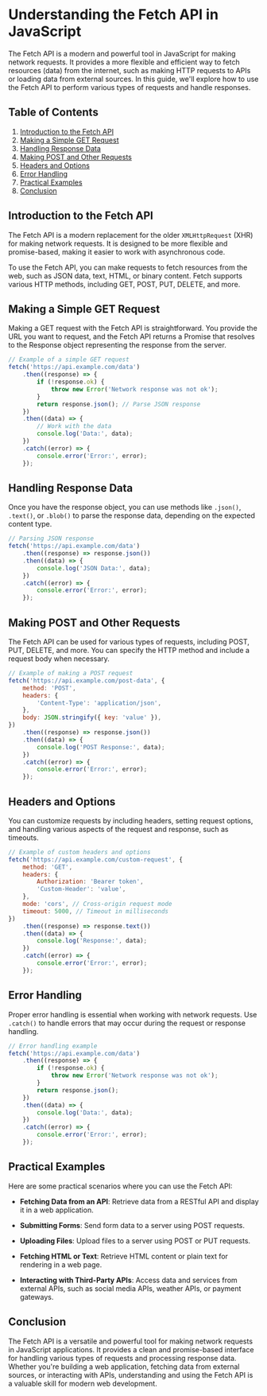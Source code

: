 # Understanding the Fetch API in JavaScript

The Fetch API is a modern and powerful tool in JavaScript for making network requests. It provides a more flexible and efficient way to fetch resources (data) from the internet, such as making HTTP requests to APIs or loading data from external sources. In this guide, we'll explore how to use the Fetch API to perform various types of requests and handle responses.

## Table of Contents

1. [Introduction to the Fetch API](#introduction-to-the-fetch-api)
2. [Making a Simple GET Request](#making-a-simple-get-request)
3. [Handling Response Data](#handling-response-data)
4. [Making POST and Other Requests](#making-post-and-other-requests)
5. [Headers and Options](#headers-and-options)
6. [Error Handling](#error-handling)
7. [Practical Examples](#practical-examples)
8. [Conclusion](#conclusion)

## Introduction to the Fetch API

The Fetch API is a modern replacement for the older `XMLHttpRequest` (XHR) for making network requests. It is designed to be more flexible and promise-based, making it easier to work with asynchronous code.

To use the Fetch API, you can make requests to fetch resources from the web, such as JSON data, text, HTML, or binary content. Fetch supports various HTTP methods, including GET, POST, PUT, DELETE, and more.

## Making a Simple GET Request

Making a GET request with the Fetch API is straightforward. You provide the URL you want to request, and the Fetch API returns a Promise that resolves to the Response object representing the response from the server.

```javascript
// Example of a simple GET request
fetch('https://api.example.com/data')
    .then((response) => {
        if (!response.ok) {
            throw new Error('Network response was not ok');
        }
        return response.json(); // Parse JSON response
    })
    .then((data) => {
        // Work with the data
        console.log('Data:', data);
    })
    .catch((error) => {
        console.error('Error:', error);
    });
```

## Handling Response Data

Once you have the response object, you can use methods like `.json()`, `.text()`, or `.blob()` to parse the response data, depending on the expected content type.

```javascript
// Parsing JSON response
fetch('https://api.example.com/data')
    .then((response) => response.json())
    .then((data) => {
        console.log('JSON Data:', data);
    })
    .catch((error) => {
        console.error('Error:', error);
    });
```

## Making POST and Other Requests

The Fetch API can be used for various types of requests, including POST, PUT, DELETE, and more. You can specify the HTTP method and include a request body when necessary.

```javascript
// Example of making a POST request
fetch('https://api.example.com/post-data', {
    method: 'POST',
    headers: {
        'Content-Type': 'application/json',
    },
    body: JSON.stringify({ key: 'value' }),
})
    .then((response) => response.json())
    .then((data) => {
        console.log('POST Response:', data);
    })
    .catch((error) => {
        console.error('Error:', error);
    });
```

## Headers and Options

You can customize requests by including headers, setting request options, and handling various aspects of the request and response, such as timeouts.

```javascript
// Example of custom headers and options
fetch('https://api.example.com/custom-request', {
    method: 'GET',
    headers: {
        Authorization: 'Bearer token',
        'Custom-Header': 'value',
    },
    mode: 'cors', // Cross-origin request mode
    timeout: 5000, // Timeout in milliseconds
})
    .then((response) => response.text())
    .then((data) => {
        console.log('Response:', data);
    })
    .catch((error) => {
        console.error('Error:', error);
    });
```

## Error Handling

Proper error handling is essential when working with network requests. Use `.catch()` to handle errors that may occur during the request or response handling.

```javascript
// Error handling example
fetch('https://api.example.com/data')
    .then((response) => {
        if (!response.ok) {
            throw new Error('Network response was not ok');
        }
        return response.json();
    })
    .then((data) => {
        console.log('Data:', data);
    })
    .catch((error) => {
        console.error('Error:', error);
    });
```

## Practical Examples

Here are some practical scenarios where you can use the Fetch API:

-   **Fetching Data from an API**: Retrieve data from a RESTful API and display it in a web application.

-   **Submitting Forms**: Send form data to a server using POST requests.

-   **Uploading Files**: Upload files to a server using POST or PUT requests.

-   **Fetching HTML or Text**: Retrieve HTML content or plain text for rendering in a web page.

-   **Interacting with Third-Party APIs**: Access data and services from external APIs, such as social media APIs, weather APIs, or payment gateways.

## Conclusion

The Fetch API is a versatile and powerful tool for making network requests in JavaScript applications. It provides a clean and promise-based interface for handling various types of requests and processing response data. Whether you're building a web application, fetching data from external sources, or interacting with APIs, understanding and using the Fetch API is a valuable skill for modern web development.

